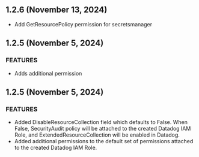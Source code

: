 ## 1.2.6 (November 13, 2024)
* Add GetResourcePolicy permission for secretsmanager

## 1.2.5 (November 5, 2024)

### FEATURES
* Adds additional permission

## 1.2.5 (November 5, 2024)

### FEATURES
* Added DisableResourceCollection field which defaults to False. When False, SecurityAudit policy will be attached to the created Datadog IAM Role, and ExtendedResourceCollection will be enabled in Datadog.
* Added additional permissions to the default set of permissions attached to the created Datadog IAM Role.
